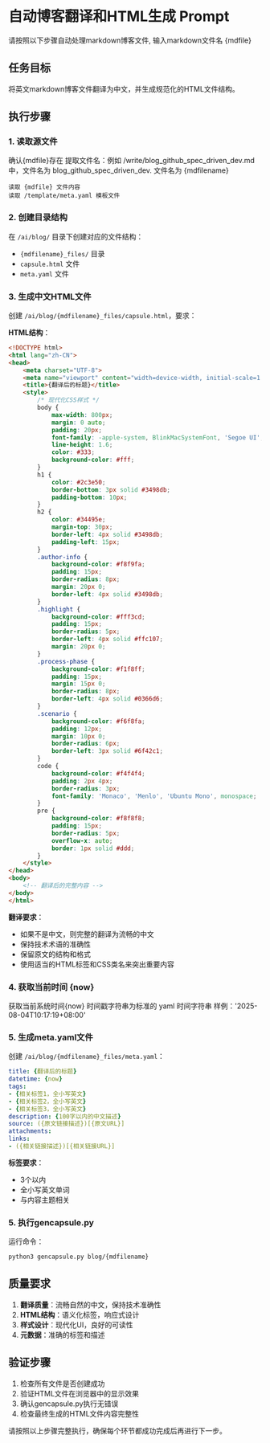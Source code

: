 # 自动博客翻译和HTML生成 Prompt

请按照以下步骤自动处理markdown博客文件, 输入markdown文件名  {mdfile}

## 任务目标
将英文markdown博客文件翻译为中文，并生成规范化的HTML文件结构。

## 执行步骤

### 1. 读取源文件

确认{mdfile}存在
提取文件名：例如 /write/blog_github_spec_driven_dev.md 中，文件名为 blog_github_spec_driven_dev.
文件名为 {mdfilename}
```
读取 {mdfile} 文件内容
读取 /template/meta.yaml 模板文件
```

### 2. 创建目录结构
在 `/ai/blog/` 目录下创建对应的文件结构：
- `{mdfilename}_files/` 目录
- `capsule.html` 文件
- `meta.yaml` 文件

### 3. 生成中文HTML文件
创建 `/ai/blog/{mdfilename}_files/capsule.html`，要求：

**HTML结构**：
```html
<!DOCTYPE html>
<html lang="zh-CN">
<head>
    <meta charset="UTF-8">
    <meta name="viewport" content="width=device-width, initial-scale=1.0">
    <title>{翻译后的标题}</title>
    <style>
        /* 现代化CSS样式 */
        body {
            max-width: 800px;
            margin: 0 auto;
            padding: 20px;
            font-family: -apple-system, BlinkMacSystemFont, 'Segoe UI', Roboto, 'Helvetica Neue', Arial, sans-serif;
            line-height: 1.6;
            color: #333;
            background-color: #fff;
        }
        h1 {
            color: #2c3e50;
            border-bottom: 3px solid #3498db;
            padding-bottom: 10px;
        }
        h2 {
            color: #34495e;
            margin-top: 30px;
            border-left: 4px solid #3498db;
            padding-left: 15px;
        }
        .author-info {
            background-color: #f8f9fa;
            padding: 15px;
            border-radius: 8px;
            margin: 20px 0;
            border-left: 4px solid #3498db;
        }
        .highlight {
            background-color: #fff3cd;
            padding: 15px;
            border-radius: 5px;
            border-left: 4px solid #ffc107;
            margin: 20px 0;
        }
        .process-phase {
            background-color: #f1f8ff;
            padding: 15px;
            margin: 15px 0;
            border-radius: 8px;
            border-left: 4px solid #0366d6;
        }
        .scenario {
            background-color: #f6f8fa;
            padding: 12px;
            margin: 10px 0;
            border-radius: 6px;
            border-left: 3px solid #6f42c1;
        }
        code {
            background-color: #f4f4f4;
            padding: 2px 4px;
            border-radius: 3px;
            font-family: 'Monaco', 'Menlo', 'Ubuntu Mono', monospace;
        }
        pre {
            background-color: #f8f8f8;
            padding: 15px;
            border-radius: 5px;
            overflow-x: auto;
            border: 1px solid #ddd;
        }
    </style>
</head>
<body>
    <!-- 翻译后的完整内容 -->
</body>
</html>
```

**翻译要求**：
- 如果不是中文，则完整的翻译为流畅的中文
- 保持技术术语的准确性
- 保留原文的结构和格式
- 使用适当的HTML标签和CSS类名来突出重要内容

### 4. 获取当前时间 {now}
获取当前系统时间{now}
时间戳字符串为标准的 yaml 时间字符串
样例：'2025-08-04T10:17:19+08:00'


### 5. 生成meta.yaml文件
创建 `/ai/blog/{mdfilename}_files/meta.yaml`：

```yaml
title: {翻译后的标题}
datetime: {now}
tags:
- {相关标签1，全小写英文}
- {相关标签2，全小写英文}  
- {相关标签3，全小写英文}
description: {100字以内的中文描述}
source: ({原文链接描述})[{原文URL}]
attachments:
links:
- ({相关链接描述})[{相关链接URL}]
```

**标签要求**：
- 3个以内
- 全小写英文单词
- 与内容主题相关

### 5. 执行gencapsule.py
运行命令：
```bash
python3 gencapsule.py blog/{mdfilename}
```

## 质量要求
1. **翻译质量**：流畅自然的中文，保持技术准确性
2. **HTML结构**：语义化标签，响应式设计
3. **样式设计**：现代化UI，良好的可读性
4. **元数据**：准确的标签和描述

## 验证步骤
1. 检查所有文件是否创建成功
2. 验证HTML文件在浏览器中的显示效果
3. 确认gencapsule.py执行无错误
4. 检查最终生成的HTML文件内容完整性

请按照以上步骤完整执行，确保每个环节都成功完成后再进行下一步。

